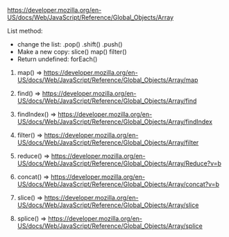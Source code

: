 https://developer.mozilla.org/en-US/docs/Web/JavaScript/Reference/Global_Objects/Array

List method:
* change the list: .pop() .shift() .push()
* Make a new copy: slice() map() filter()
* Return undefined: forEach()

1. map()  => https://developer.mozilla.org/en-US/docs/Web/JavaScript/Reference/Global_Objects/Array/map

2. find()  => https://developer.mozilla.org/en-US/docs/Web/JavaScript/Reference/Global_Objects/Array/find

3. findIndex()  => https://developer.mozilla.org/en-US/docs/Web/JavaScript/Reference/Global_Objects/Array/findIndex

4. filter()  => https://developer.mozilla.org/en-US/docs/Web/JavaScript/Reference/Global_Objects/Array/filter

5. reduce()  => https://developer.mozilla.org/en-US/docs/Web/JavaScript/Reference/Global_Objects/Array/Reduce?v=b

6. concat()  => https://developer.mozilla.org/en-US/docs/Web/JavaScript/Reference/Global_Objects/Array/concat?v=b

7. slice()  => https://developer.mozilla.org/en-US/docs/Web/JavaScript/Reference/Global_Objects/Array/slice

8. splice()  => https://developer.mozilla.org/en-US/docs/Web/JavaScript/Reference/Global_Objects/Array/splice
